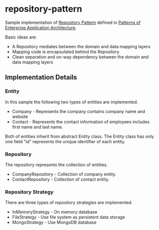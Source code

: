 # repository-pattern

Sample implementation of [Repository Pattern] defined in [Patterns of Enterprise Application Architecture].

Basic ideas are:

- A Repository mediates between the domain and data mapping layers
- Mapping code is encapsulated behind the Repository
- Clean separation and on-way dependency between the domain and data mapping layers

## Implementation Details

### Entity

In this sample the following two types of entities are implemented.

- Company - Represents the company contains company name and website
- Contact - Represents the contact information of employees includes first name and last name.

Both of entities inherit from abstract Entity class. The Entity class has only one field "id" represents the unique identifier of each entity.

### Repository

The repository represents the collection of entities.

- CompanyRepository - Collection of company entity.
- ContactRepository - Collection of contact entity.

### Repository Strategy

There are three types of repository strategies are implemented.

- InMemoryStrategy - On memory database
- FileStrategy - Use file system as persistent data storage
- MongoStrategy - Use MongoDB database


[Repository Pattern]: http://martinfowler.com/eaaCatalog/repository.html
[Patterns of Enterprise Application Architecture]: http://martinfowler.com/books/eaa.html
